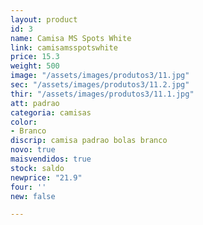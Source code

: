```yaml
---
layout: product
id: 3
name: Camisa MS Spots White
link: camisamsspotswhite
price: 15.3
weight: 500
image: "/assets/images/produtos3/11.jpg"
sec: "/assets/images/produtos3/11.2.jpg"
thir: "/assets/images/produtos3/11.1.jpg"
att: padrao
categoria: camisas
color:
- Branco
discrip: camisa padrao bolas branco
novo: true
maisvendidos: true
stock: saldo
newprice: "21.9"
four: ''
new: false

---
```

